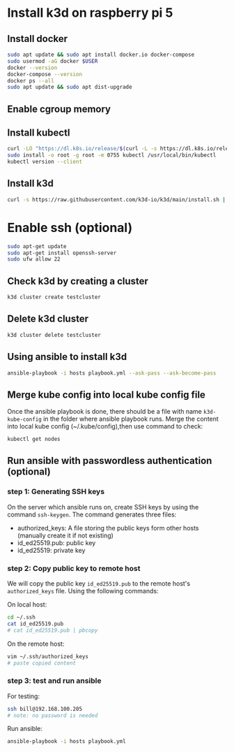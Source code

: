 # Install k3d on raspberry pi 5

## Install docker

```sh
sudo apt update && sudo apt install docker.io docker-compose
sudo usermod -aG docker $USER
docker --version
docker-compose --version
docker ps --all
sudo apt update && sudo apt dist-upgrade
```

## Enable cgroup memory

## Install kubectl

```sh
curl -LO "https://dl.k8s.io/release/$(curl -L -s https://dl.k8s.io/release/stable.txt)/bin/linux/arm64/kubectl"
sudo install -o root -g root -m 0755 kubectl /usr/local/bin/kubectl
kubectl version --client
```

## Install k3d

```sh
curl -s https://raw.githubusercontent.com/k3d-io/k3d/main/install.sh | bash
```

# Enable ssh (optional)

```sh
sudo apt-get update
sudo apt-get install openssh-server
sudo ufw allow 22
```

## Check k3d by creating a cluster

```sh
k3d cluster create testcluster

```

## Delete k3d cluster

```sh
k3d cluster delete testcluster
```

## Using ansible to install k3d

```sh
ansible-playbook -i hosts playbook.yml --ask-pass --ask-become-pass
```

## Merge kube config into local kube config file
Once the ansible playbook is done, there should be a file with name `k3d-kube-config` in the folder where ansible playbook runs.
Merge the content into local kube config (~/.kube/config),then use command to check:
```sh
kubectl get nodes
```

## Run ansible with passwordless authentication (optional)

### step 1: Generating SSH keys

On the server which ansible runs on, create SSH keys by using the command `ssh-keygen`. The command generates three files:

* authorized_keys: A file storing the public keys form other hosts (manually create it if not existing) 
* id_ed25519.pub: public key
* id_ed25519: private key

### step 2: Copy public key to remote host
We will copy the public key `id_ed25519.pub` to the remote host's `authorized_keys` file. Using the following commands:

On local host:
```sh
cd ~/.ssh
cat id_ed25519.pub
# cat id_ed25519.pub | pbcopy
```

On the remote host:
```sh
vim ~/.ssh/authorized_keys
# paste copied content
```

### step 3: test and run ansible

For testing:
```sh
ssh bill@192.168.100.205
# note: no password is needed
```

Run ansible:
```sh
ansible-playbook -i hosts playbook.yml
```